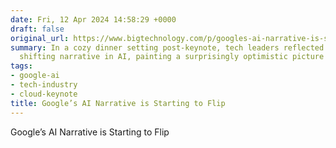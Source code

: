 ```yaml
---
date: Fri, 12 Apr 2024 14:58:29 +0000
draft: false
original_url: https://www.bigtechnology.com/p/googles-ai-narrative-is-starting
summary: In a cozy dinner setting post-keynote, tech leaders reflected on Google's
  shifting narrative in AI, painting a surprisingly optimistic picture of its future.
tags:
- google-ai
- tech-industry
- cloud-keynote
title: Google’s AI Narrative is Starting to Flip
---
```


Google’s AI Narrative is Starting to Flip